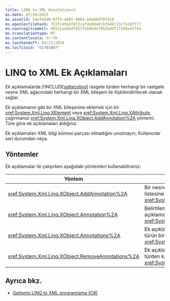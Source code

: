 ```yaml
---
title: LINQ to XML Annotations3
ms.date: 07/20/2015
ms.assetid: 54e7b9d0-07f5-488f-9065-b6e6b870f810
ms.openlocfilehash: 753fc656d78f2cefde98a8cbfb48713c7a107f77
ms.sourcegitcommit: 9b552addadfb57fab0b9e7852ed4f1f1b8a42f8e
ms.translationtype: MT
ms.contentlocale: tr-TR
ms.lasthandoff: 04/23/2019
ms.locfileid: "61701807"
---
```

# <a name="linq-to-xml-annotations"></a>LINQ to XML Ek Açıklamaları
Ek açıklamalarda [!INCLUDE[sqltecxlinq](~/includes/sqltecxlinq-md.md)] rasgele türden herhangi bir rastgele nesne XML ağacındaki herhangi bir XML bileşeni ile ilişkilendirilecek olanak sağlar.  
  
 Ek açıklamanın gibi bir XML bileşenine eklemek için bir <xref:System.Xml.Linq.XElement> veya <xref:System.Xml.Linq.XAttribute>, çağırmanızı <xref:System.Xml.Linq.XObject.AddAnnotation%2A> yöntemi. Türe göre ek açıklamaları aldığınız.  
  
 Ek açıklamaları XML bilgi kümesi parçası olmadığını unutmayın; Kullanıcılar seri durumdan veya.  
  
## <a name="methods"></a>Yöntemler  
 Ek açıklamalar ile çalışırken aşağıdaki yöntemleri kullanabilirsiniz:  
  
|Yöntem|Açıklama|  
|------------|-----------------|  
|<xref:System.Xml.Linq.XObject.AddAnnotation%2A>|Bir nesne ekler, ek açıklama listesine bir <xref:System.Xml.Linq.XObject>.|  
|<xref:System.Xml.Linq.XObject.Annotation%2A>|Belirtilen türden ilk ek açıklama nesnesinin alır bir <xref:System.Xml.Linq.XObject>.|  
|<xref:System.Xml.Linq.XObject.Annotations%2A>|Ek açıklamalar için belirtilen türün bir koleksiyonunu alır bir <xref:System.Xml.Linq.XObject>.|  
|<xref:System.Xml.Linq.XObject.RemoveAnnotations%2A>|Ek açıklamalar, belirtilen türden kaldırır bir <xref:System.Xml.Linq.XObject>.|  
  
## <a name="see-also"></a>Ayrıca bkz.

- [Gelişmiş LINQ to XML programlama (C#)](../../../../csharp/programming-guide/concepts/linq/advanced-linq-to-xml-programming.md)
